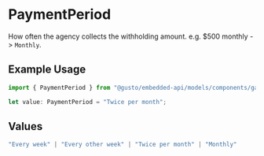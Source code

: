 # PaymentPeriod

How often the agency collects the withholding amount. e.g. $500 monthly -> `Monthly`.

## Example Usage

```typescript
import { PaymentPeriod } from "@gusto/embedded-api/models/components/garnishmentchildsupport.js";

let value: PaymentPeriod = "Twice per month";
```

## Values

```typescript
"Every week" | "Every other week" | "Twice per month" | "Monthly"
```